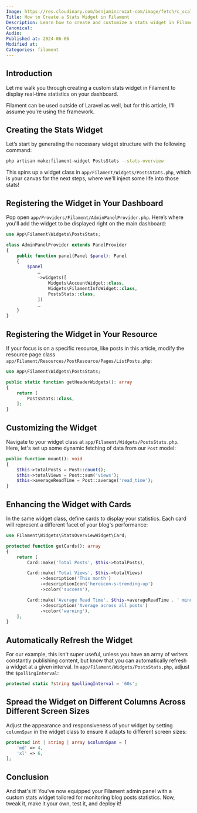 ```yaml
---
Image: https://res.cloudinary.com/benjamincrozat-com/image/fetch/c_scale,f_webp,q_auto,w_1200/
Title: How to Create a Stats Widget in Filament
Description: Learn how to create and customize a stats widget in Filament for displaying real-time statistics.
Canonical:
Audio:
Published at: 2024-06-06
Modified at:
Categories: filament
---
```


## Introduction

Let me walk you through creating a custom stats widget in Filament to display real-time statistics on your dashboard.

Filament can be used outside of Laravel as well, but for this article, I'll assume you're using the framework.

## Creating the Stats Widget

Let’s start by generating the necessary widget structure with the following command:

```bash
php artisan make:filament-widget PostsStats --stats-overview
```

This spins up a widget class in `app/Filament/Widgets/PostsStats.php`, which is your canvas for the next steps, where we'll inject some life into those stats!

## Registering the Widget in Your Dashboard

Pop open `app/Providers/Filament/AdminPanelProvider.php`. Here’s where you'll add the widget to be displayed right on the main dashboard:

```php
use App\Filament\Widgets\PostsStats;

class AdminPanelProvider extends PanelProvider
{
    public function panel(Panel $panel): Panel
    {
        $panel
            …
            ->widgets([
                Widgets\AccountWidget::class,
                Widgets\FilamentInfoWidget::class,
                PostsStats::class,
            ])
            …
    }
}
```

## Registering the Widget in Your Resource

If your focus is on a specific resource, like posts in this article, modify the resource page class `app/Filament/Resources/PostResource/Pages/ListPosts.php`:

```php
use App\Filament\Widgets\PostsStats;

public static function getHeaderWidgets(): array
{
    return [
        PostsStats::class,
    ];
}
```

## Customizing the Widget

Navigate to your widget class at `app/Filament/Widgets/PostsStats.php`. Here, let's set up some dynamic fetching of data from our `Post` model:

```php
public function mount(): void
{
    $this->totalPosts = Post::count();
    $this->totalViews = Post::sum('views');
    $this->averageReadTime = Post::average('read_time');
}
```

## Enhancing the Widget with Cards

In the same widget class, define cards to display your statistics. Each card will represent a different facet of your blog's performance:

```php
use Filament\Widgets\StatsOverviewWidget\Card;

protected function getCards(): array
{
    return [
        Card::make('Total Posts', $this->totalPosts),

        Card::make('Total Views', $this->totalViews)
             ->description('This month')
             ->descriptionIcon('heroicon-s-trending-up')
             ->color('success'),

        Card::make('Average Read Time', $this->averageReadTime . ' minutes')
             ->description('Average across all posts')
             ->color('warning'),
    ];
}
```

## Automatically Refresh the Widget

For our example, this isn't super useful, unless you have an army of writers constantly publishing content, but know that you can automatically refresh a widget at a given interval. In `app/Filament/Widgets/PostsStats.php`, adjust the `$pollingInterval`:

```php
protected static ?string $pollingInterval = '60s';
```

## Spread the Widget on Different Columns Across Different Screen Sizes

Adjust the appearance and responsiveness of your widget by setting `columnSpan` in the widget class to ensure it adapts to different screen sizes:

```php
protected int | string | array $columnSpan = [
    'md' => 4,
    'xl' => 6,
];
```

## Conclusion

And that's it! You've now equipped your Filament admin panel with a custom stats widget tailored for monitoring blog posts statistics. Now, tweak it, make it your own, test it, and deploy it!